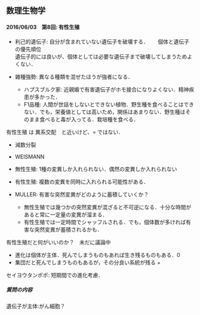 ## 数理生物学

#### 2016/06/03　第8回: 有性生殖  
- 利己的遺伝子: 自分が含まれていない遺伝子を破壊する．　　
個体と遺伝子の優先順位  
遺伝子的には良いが、個体としては必要な遺伝子まで破壊してしまうためよくない．

- 雑種強勢: 異なる種類を混ぜたほうが強者になる．  
  - ハプスブルク家: 近親婚で有害遺伝子がホモ接合になりよくない．精神疾患が多かった．
  - F1品種: 人間が世話をしないとできない植物．野生種を食べることはできない．でも，栄養値としては高いため，関係はあまりない．野生種はそのまま食べると毒が入ってる．栽培種を食べる．  

有性生殖 は 異系交配　と近いけど、= ではない．  

- 減数分裂  
- WEISMANN
- 無性生殖: 1種の変異しか入れられない．偶然の変異しか入れられない  
- 有性生殖: 複数の変異を同時に入れられる可能性がある．  

- MULLER: 有害な突然変異がどのように蓄積していくか？  
  - 無性生殖では幾つかの突然変異が混ざると不可逆になる．十分な時間があると常に一定量の変異が溜まる．  
  - 有性生殖では一定時間でシャッフルされる．でも，個体数が多ければ有害な突然変異が蓄積されるかも．  

有性生殖だと何がいいのか？　未だに議論中  
- 進化は個体が主体．死んでしまうものもあれば生き残るものもある．0  
- 集団だと死んでしまうものもあるが，その分良い系統が残る +

セイヨウタンポポ: 短期間での進化考慮．  



##### 質問の内容  
遺伝子が主体:がん細胞？
